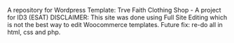 A repository for Wordpress Template: Trve Faith Clothing Shop - A project for ID3 (ESAT)
DISCLAIMER: This site was done using Full Site Editing which is not the best way to edit Woocommerce templates. Future fix: re-do all in html, css and php.
